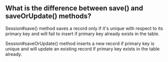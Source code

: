 ## What is the difference between save() and saveOrUpdate() methods?
Session#save() method saves a record only if it's unique with respect to its primary key and will fail to insert if primary key already exists in the table.

Session#saveOrUpdate() method inserts a new record if primary key is unique and will update an existing record if primary key exists in the table already.
